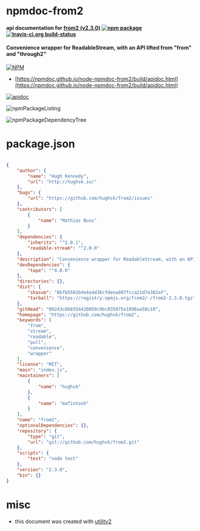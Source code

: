 # npmdoc-from2

#### api documentation for  [from2 (v2.3.0)](https://github.com/hughsk/from2)  [![npm package](https://img.shields.io/npm/v/npmdoc-from2.svg?style=flat-square)](https://www.npmjs.org/package/npmdoc-from2) [![travis-ci.org build-status](https://api.travis-ci.org/npmdoc/node-npmdoc-from2.svg)](https://travis-ci.org/npmdoc/node-npmdoc-from2)

#### Convenience wrapper for ReadableStream, with an API lifted from "from" and "through2"

[![NPM](https://nodei.co/npm/from2.png?downloads=true&downloadRank=true&stars=true)](https://www.npmjs.com/package/from2)

- [https://npmdoc.github.io/node-npmdoc-from2/build/apidoc.html](https://npmdoc.github.io/node-npmdoc-from2/build/apidoc.html)

[![apidoc](https://npmdoc.github.io/node-npmdoc-from2/build/screenCapture.buildCi.browser.%252Ftmp%252Fbuild%252Fapidoc.html.png)](https://npmdoc.github.io/node-npmdoc-from2/build/apidoc.html)

![npmPackageListing](https://npmdoc.github.io/node-npmdoc-from2/build/screenCapture.npmPackageListing.svg)

![npmPackageDependencyTree](https://npmdoc.github.io/node-npmdoc-from2/build/screenCapture.npmPackageDependencyTree.svg)



# package.json

```json

{
    "author": {
        "name": "Hugh Kennedy",
        "url": "http://hughsk.io/"
    },
    "bugs": {
        "url": "https://github.com/hughsk/from2/issues"
    },
    "contributors": [
        {
            "name": "Mathias Buus"
        }
    ],
    "dependencies": {
        "inherits": "^2.0.1",
        "readable-stream": "^2.0.0"
    },
    "description": "Convenience wrapper for ReadableStream, with an API lifted from \"from\" and \"through2\"",
    "devDependencies": {
        "tape": "^4.0.0"
    },
    "directories": {},
    "dist": {
        "shasum": "8bfb5502bde4a4d36cfdeea007fcca21d7e382af",
        "tarball": "https://registry.npmjs.org/from2/-/from2-2.3.0.tgz"
    },
    "gitHead": "09243c8b8354420059c9bc935875e1896aa58c10",
    "homepage": "https://github.com/hughsk/from2",
    "keywords": [
        "from",
        "stream",
        "readable",
        "pull",
        "convenience",
        "wrapper"
    ],
    "license": "MIT",
    "main": "index.js",
    "maintainers": [
        {
            "name": "hughsk"
        },
        {
            "name": "mafintosh"
        }
    ],
    "name": "from2",
    "optionalDependencies": {},
    "repository": {
        "type": "git",
        "url": "git://github.com/hughsk/from2.git"
    },
    "scripts": {
        "test": "node test"
    },
    "version": "2.3.0",
    "bin": {}
}
```



# misc
- this document was created with [utility2](https://github.com/kaizhu256/node-utility2)
